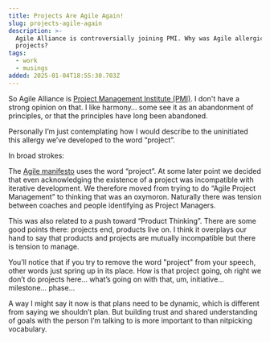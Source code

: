 ```yaml
---
title: Projects Are Agile Again!
slug: projects-agile-again
description: >-
  Agile Alliance is controversially joining PMI. Why was Agile allergic to
  projects?
tags:
  - work
  - musings
added: 2025-01-04T18:55:30.703Z
---
```


So Agile Alliance is [Project Management Institute (PMI)](https://www.agilealliance.org/agile-alliance-joins-project-management-institute-pmi/). I don't have a strong opinion on that. I like harmony… some see it as an abandonment of principles, or that the principles have long been abandoned.

Personally I’m just contemplating how I would describe to the uninitiated this allergy we’ve developed to the word “project”.

In broad strokes:

The [Agile manifesto](https://agilemanifesto.org/principles.html) uses the word “project”. At some later point we decided that even acknowledging the existence of a project was incompatible with iterative development. We therefore moved from trying to do “Agile Project Management” to thinking that was an oxymoron. Naturally there was tension between coaches and people identifying as Project Managers.

This was also related to a push toward “Product Thinking”. There are some good points there: projects end, products live on. I think it overplays our hand to say that products and projects are mutually incompatible but there is tension to manage.

You’ll notice that if you try to remove the word "project" from your speech, other words just spring up in its place. How is that project going, oh right we don’t do projects here… what’s going on with that, um, initiative… milestone… phase…

A way I might say it now is that plans need to be dynamic, which is different from saying we shouldn’t plan. But building trust and shared understanding of goals with the person I’m talking to is more important to than nitpicking vocabulary.
